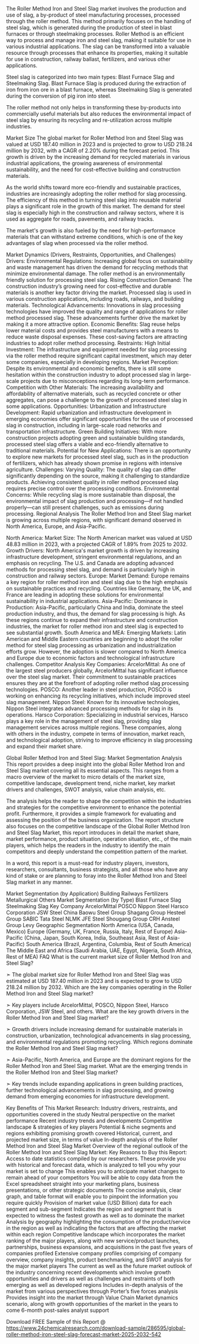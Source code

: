 The Roller Method Iron and Steel Slag market involves the production and use of slag, a by-product of steel manufacturing processes, processed through the roller method. This method primarily focuses on the handling of steel slag, which is generated during the production of steel in blast furnaces or through steelmaking processes. Roller Method is an efficient way to process and manage iron and steel slag, making it suitable for use in various industrial applications. The slag can be transformed into a valuable resource through processes that enhance its properties, making it suitable for use in construction, railway ballast, fertilizers, and various other applications.

Steel slag is categorized into two main types: Blast Furnace Slag and Steelmaking Slag. Blast Furnace Slag is produced during the extraction of iron from iron ore in a blast furnace, whereas Steelmaking Slag is generated during the conversion of pig iron into steel.

The roller method not only helps in transforming these by-products into commercially useful materials but also reduces the environmental impact of steel slag by ensuring its recycling and re-utilization across multiple industries.

Market Size
The global market for Roller Method Iron and Steel Slag was valued at USD 187.40 million in 2023 and is projected to grow to USD 218.24 million by 2032, with a CAGR of 2.20% during the forecast period. This growth is driven by the increasing demand for recycled materials in various industrial applications, the growing awareness of environmental sustainability, and the need for cost-effective building and construction materials.

As the world shifts toward more eco-friendly and sustainable practices, industries are increasingly adopting the roller method for slag processing. The efficiency of this method in turning steel slag into reusable material plays a significant role in the growth of this market. The demand for steel slag is especially high in the construction and railway sectors, where it is used as aggregate for roads, pavements, and railway tracks.

The market's growth is also fueled by the need for high-performance materials that can withstand extreme conditions, which is one of the key advantages of slag when processed via the roller method.

Market Dynamics (Drivers, Restraints, Opportunities, and Challenges)
Drivers:
Environmental Regulations: Increasing global focus on sustainability and waste management has driven the demand for recycling methods that minimize environmental damage. The roller method is an environmentally friendly solution for processing steel slag.
Rising Construction Demand: The construction industry’s growing need for cost-effective and durable materials is another key factor driving the market. Processed slag is used in various construction applications, including roads, railways, and building materials.
Technological Advancements: Innovations in slag processing technologies have improved the quality and range of applications for roller method processed slag. These advancements further drive the market by making it a more attractive option.
Economic Benefits: Slag reuse helps lower material costs and provides steel manufacturers with a means to reduce waste disposal expenses. These cost-saving factors are attracting industries to adopt roller method processing.
Restraints:
High Initial Investment: The infrastructure and equipment needed for slag processing via the roller method require significant capital investment, which may deter some companies, especially in developing regions.
Market Perception: Despite its environmental and economic benefits, there is still some hesitation within the construction industry to adopt processed slag in large-scale projects due to misconceptions regarding its long-term performance.
Competition with Other Materials: The increasing availability and affordability of alternative materials, such as recycled concrete or other aggregates, can pose a challenge to the growth of processed steel slag in some applications.
Opportunities:
Urbanization and Infrastructure Development: Rapid urbanization and infrastructure development in emerging economies offer significant opportunities for the use of processed slag in construction, including in large-scale road networks and transportation infrastructure.
Green Building Initiatives: With more construction projects adopting green and sustainable building standards, processed steel slag offers a viable and eco-friendly alternative to traditional materials.
Potential for New Applications: There is an opportunity to explore new markets for processed steel slag, such as in the production of fertilizers, which has already shown promise in regions with intensive agriculture.
Challenges:
Varying Quality: The quality of slag can differ significantly depending on the source, making it challenging to standardize products. Achieving consistent quality in roller method processed slag requires precise control over the processing conditions.
Environmental Concerns: While recycling slag is more sustainable than disposal, the environmental impact of slag production and processing—if not handled properly—can still present challenges, such as emissions during processing.
Regional Analysis
The Roller Method Iron and Steel Slag market is growing across multiple regions, with significant demand observed in North America, Europe, and Asia-Pacific.

North America:
Market Size: The North American market was valued at USD 48.83 million in 2023, with a projected CAGR of 1.89% from 2025 to 2032.
Growth Drivers: North America's market growth is driven by increasing infrastructure development, stringent environmental regulations, and an emphasis on recycling. The U.S. and Canada are adopting advanced methods for processing steel slag, and demand is particularly high in construction and railway sectors.
Europe:
Market Demand: Europe remains a key region for roller method iron and steel slag due to the high emphasis on sustainable practices and recycling. Countries like Germany, the UK, and France are leading in adopting these solutions for environmental sustainability in industrial applications.
Asia-Pacific:
Dominance in Production: Asia-Pacific, particularly China and India, dominate the steel production industry, and thus, the demand for slag processing is high. As these regions continue to expand their infrastructure and construction industries, the market for roller method iron and steel slag is expected to see substantial growth.
South America and MEA:
Emerging Markets: Latin American and Middle Eastern countries are beginning to adopt the roller method for steel slag processing as urbanization and industrialization efforts grow. However, the adoption is slower compared to North America and Europe due to economic factors and technological infrastructure challenges.
Competitor Analysis
Key Companies:
ArcelorMittal: As one of the largest steel producers globally, ArcelorMittal has significant influence over the steel slag market. Their commitment to sustainable practices ensures they are at the forefront of adopting roller method slag processing technologies.
POSCO: Another leader in steel production, POSCO is working on enhancing its recycling initiatives, which include improved steel slag management.
Nippon Steel: Known for its innovative technologies, Nippon Steel integrates advanced processing methods for slag in its operations.
Harsco Corporation: Specializing in industrial services, Harsco plays a key role in the management of steel slag, providing slag management services across multiple regions.
These companies, along with others in the industry, compete in terms of innovation, market reach, and technological adoption, striving to improve efficiency in slag processing and expand their market share.

Global Roller Method Iron and Steel Slag: Market Segmentation Analysis
This report provides a deep insight into the global Roller Method Iron and Steel Slag market covering all its essential aspects. This ranges from a macro overview of the market to micro details of the market size, competitive landscape, development trend, niche market, key market drivers and challenges, SWOT analysis, value chain analysis, etc.

The analysis helps the reader to shape the competition within the industries and strategies for the competitive environment to enhance the potential profit. Furthermore, it provides a simple framework for evaluating and assessing the position of the business organization. The report structure also focuses on the competitive landscape of the Global Roller Method Iron and Steel Slag Market, this report introduces in detail the market share, market performance, product situation, operation situation, etc., of the main players, which helps the readers in the industry to identify the main competitors and deeply understand the competition pattern of the market.

In a word, this report is a must-read for industry players, investors, researchers, consultants, business strategists, and all those who have any kind of stake or are planning to foray into the Roller Method Iron and Steel Slag market in any manner.

Market Segmentation (by Application)
Building
Railways
Fertilizers
Metallurgical
Others
Market Segmentation (by Type)
Blast Furnace Slag
Steelmaking Slag
Key Company
ArcelorMittal
POSCO
Nippon Steel
Harsco Corporation
JSW Steel
China Baowu Steel Group
Shagang Group
Hesteel Group
SABIC
Tata Steel
NLMK
JFE Steel
Shougang Group
CRH
Ansteel Group
Levy
Geographic Segmentation
North America (USA, Canada, Mexico)
Europe (Germany, UK, France, Russia, Italy, Rest of Europe)
Asia-Pacific (China, Japan, South Korea, India, Southeast Asia, Rest of Asia-Pacific)
South America (Brazil, Argentina, Columbia, Rest of South America)
The Middle East and Africa (Saudi Arabia, UAE, Egypt, Nigeria, South Africa, Rest of MEA)
FAQ
What is the current market size of Roller Method Iron and Steel Slag?

➣ The global market size for Roller Method Iron and Steel Slag was estimated at USD 187.40 million in 2023 and is expected to grow to USD 218.24 million by 2032.
Which are the key companies operating in the Roller Method Iron and Steel Slag market?

➣ Key players include ArcelorMittal, POSCO, Nippon Steel, Harsco Corporation, JSW Steel, and others.
What are the key growth drivers in the Roller Method Iron and Steel Slag market?

➣ Growth drivers include increasing demand for sustainable materials in construction, urbanization, technological advancements in slag processing, and environmental regulations promoting recycling.
Which regions dominate the Roller Method Iron and Steel Slag market?

➣ Asia-Pacific, North America, and Europe are the dominant regions for the Roller Method Iron and Steel Slag market.
What are the emerging trends in the Roller Method Iron and Steel Slag market?

➣ Key trends include expanding applications in green building practices, further technological advancements in slag processing, and growing demand from emerging economies for infrastructure development.

Key Benefits of This Market Research:
Industry drivers, restraints, and opportunities covered in the study
Neutral perspective on the market performance
Recent industry trends and developments
Competitive landscape & strategies of key players
Potential & niche segments and regions exhibiting promising growth covered
Historical, current, and projected market size, in terms of value
In-depth analysis of the Roller Method Iron and Steel Slag Market
Overview of the regional outlook of the Roller Method Iron and Steel Slag Market:
Key Reasons to Buy this Report:
Access to date statistics compiled by our researchers. These provide you with historical and forecast data, which is analyzed to tell you why your market is set to change
This enables you to anticipate market changes to remain ahead of your competitors
You will be able to copy data from the Excel spreadsheet straight into your marketing plans, business presentations, or other strategic documents
The concise analysis, clear graph, and table format will enable you to pinpoint the information you require quickly
Provision of market value (USD Billion) data for each segment and sub-segment
Indicates the region and segment that is expected to witness the fastest growth as well as to dominate the market
Analysis by geography highlighting the consumption of the product/service in the region as well as indicating the factors that are affecting the market within each region
Competitive landscape which incorporates the market ranking of the major players, along with new service/product launches, partnerships, business expansions, and acquisitions in the past five years of companies profiled
Extensive company profiles comprising of company overview, company insights, product benchmarking, and SWOT analysis for the major market players
The current as well as the future market outlook of the industry concerning recent developments which involve growth opportunities and drivers as well as challenges and restraints of both emerging as well as developed regions
Includes in-depth analysis of the market from various perspectives through Porter’s five forces analysis
Provides insight into the market through Value Chain
Market dynamics scenario, along with growth opportunities of the market in the years to come
6-month post-sales analyst support

Download FREE Sample of this Report @ https://www.24chemicalresearch.com/download-sample/286595/global-roller-method-iron-steel-slag-forecast-market-2025-2032-542
